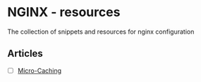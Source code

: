 # NGINX - resources
The collection of snippets and resources for nginx configuration

## Articles

- [ ] [Micro-Caching](https://blog.stackpath.com/glossary-micro-caching/)
